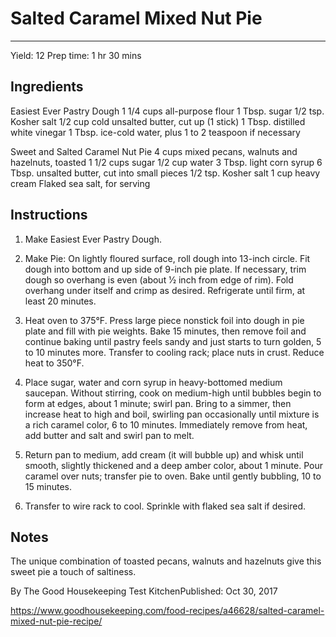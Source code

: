 # Salted Caramel Mixed Nut Pie
---
Yield: 12
Prep time: 1 hr 30 mins

## Ingredients
Easiest Ever Pastry Dough
1 1/4 cups all-purpose flour
1 Tbsp. sugar
1/2 tsp. Kosher salt
1/2 cup cold unsalted butter, cut up (1 stick)
1 Tbsp. distilled white vinegar
1 Tbsp. ice-cold water, plus 1 to 2 teaspoon if necessary

Sweet and Salted Caramel Nut Pie
4 cups mixed pecans, walnuts and hazelnuts, toasted
1 1/2 cups sugar
1/2 cup water
3 Tbsp. light corn syrup
6 Tbsp. unsalted butter, cut into small pieces
1/2 tsp. Kosher salt
1 cup heavy cream
Flaked sea salt, for serving

## Instructions
1. Make Easiest Ever Pastry Dough.

2. Make Pie: On lightly floured surface, roll dough into 13-inch circle. Fit dough into bottom and up side of 9-inch pie plate. If necessary, trim dough so overhang is even (about 1⁄2 inch from edge of rim). Fold overhang under itself and crimp as desired. Refrigerate until firm, at least 20 minutes.

3. Heat oven to 375°F. Press large piece nonstick foil into dough in pie plate and fill with pie weights. Bake 15 minutes, then remove foil and continue baking until pastry feels sandy and just starts to turn golden, 5 to 10 minutes more. Transfer to cooling rack; place nuts in crust. Reduce heat to 350°F.

4. Place sugar, water and corn syrup in heavy-bottomed medium saucepan. Without stirring, cook on medium-high until bubbles begin to form at edges, about 1 minute; swirl pan. Bring to a simmer, then increase heat to high and boil, swirling pan occasionally until mixture is a rich caramel color, 6 to 10 minutes. Immediately remove from heat, add butter and salt and swirl pan to melt.

5. Return pan to medium, add cream (it will bubble up) and whisk until smooth, slightly thickened and a deep amber color, about 1 minute. Pour caramel over nuts; transfer pie to oven. Bake until gently bubbling, 10 to 15 minutes.

6. Transfer to wire rack to cool. Sprinkle with flaked sea salt if desired.


## Notes

The unique combination of toasted pecans, walnuts and hazelnuts give this sweet pie a touch of saltiness.

By The Good Housekeeping Test KitchenPublished: Oct 30, 2017

https://www.goodhousekeeping.com/food-recipes/a46628/salted-caramel-mixed-nut-pie-recipe/